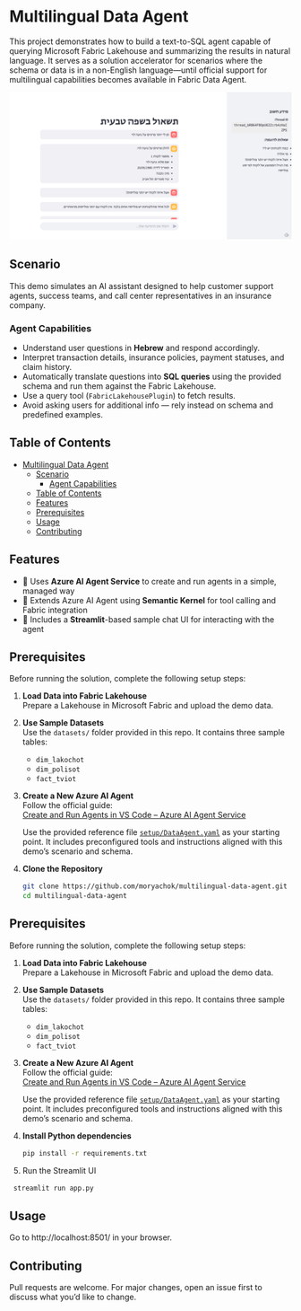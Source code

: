 # Multilingual Data Agent

This project demonstrates how to build a text-to-SQL agent capable of querying Microsoft Fabric Lakehouse and summarizing the results in natural language. It serves as a solution accelerator for scenarios where the schema or data is in a non-English language—until official support for multilingual capabilities becomes available in Fabric Data Agent.

![alt text](assets/image.png)

## Scenario

This demo simulates an AI assistant designed to help customer support agents, success teams, and call center representatives in an insurance company.

### Agent Capabilities

- Understand user questions in **Hebrew** and respond accordingly.
- Interpret transaction details, insurance policies, payment statuses, and claim history.
- Automatically translate questions into **SQL queries** using the provided schema and run them against the Fabric Lakehouse.
- Use a query tool (`FabricLakehousePlugin`) to fetch results.
- Avoid asking users for additional info — rely instead on schema and predefined examples.


## Table of Contents

- [Multilingual Data Agent](#multilingual-data-agent)
  - [Scenario](#scenario)
    - [Agent Capabilities](#agent-capabilities)
  - [Table of Contents](#table-of-contents)
  - [Features](#features)
  - [Prerequisites](#prerequisites)
  - [Usage](#usage)
  - [Contributing](#contributing)

## Features

- 🧠 Uses **Azure AI Agent Service** to create and run agents in a simple, managed way
- 🧩 Extends Azure AI Agent using **Semantic Kernel** for tool calling and Fabric integration
- 💬 Includes a **Streamlit**-based sample chat UI for interacting with the agent

## Prerequisites

Before running the solution, complete the following setup steps:

1. **Load Data into Fabric Lakehouse**  
   Prepare a Lakehouse in Microsoft Fabric and upload the demo data.

2. **Use Sample Datasets**  
   Use the `datasets/` folder provided in this repo. It contains three sample tables:
   - `dim_lakochot`
   - `dim_polisot`
   - `fact_tviot`

3. **Create a New Azure AI Agent**  
   Follow the official guide:  
   [Create and Run Agents in VS Code – Azure AI Agent Service](https://learn.microsoft.com/en-us/azure/ai-foundry/how-to/develop/vs-code-agents)

   Use the provided reference file [`setup/DataAgent.yaml`](setup/DataAgent.yaml) as your starting point. It includes preconfigured tools and instructions aligned with this demo’s scenario and schema.

4. **Clone the Repository**
   ```bash
   git clone https://github.com/moryachok/multilingual-data-agent.git
   cd multilingual-data-agent
    ```
## Prerequisites

Before running the solution, complete the following setup steps:

1. **Load Data into Fabric Lakehouse**  
   Prepare a Lakehouse in Microsoft Fabric and upload the demo data.

2. **Use Sample Datasets**  
   Use the `datasets/` folder provided in this repo. It contains three sample tables:
   - `dim_lakochot`
   - `dim_polisot`
   - `fact_tviot`

3. **Create a New Azure AI Agent**  
   Follow the official guide:  
   [Create and Run Agents in VS Code – Azure AI Agent Service](https://learn.microsoft.com/en-us/azure/ai-foundry/how-to/develop/vs-code-agents)

   Use the provided reference file [`setup/DataAgent.yaml`](setup/DataAgent.yaml) as your starting point. It includes preconfigured tools and instructions aligned with this demo’s scenario and schema.

5. **Install Python dependencies**
   ```bash
   pip install -r requirements.txt
   ```
6. Run the Streamlit UI
  ```bash
   streamlit run app.py
   ```


## Usage

Go to http://localhost:8501/ in your browser.


## Contributing
Pull requests are welcome. For major changes, open an issue first to discuss what you’d like to change.